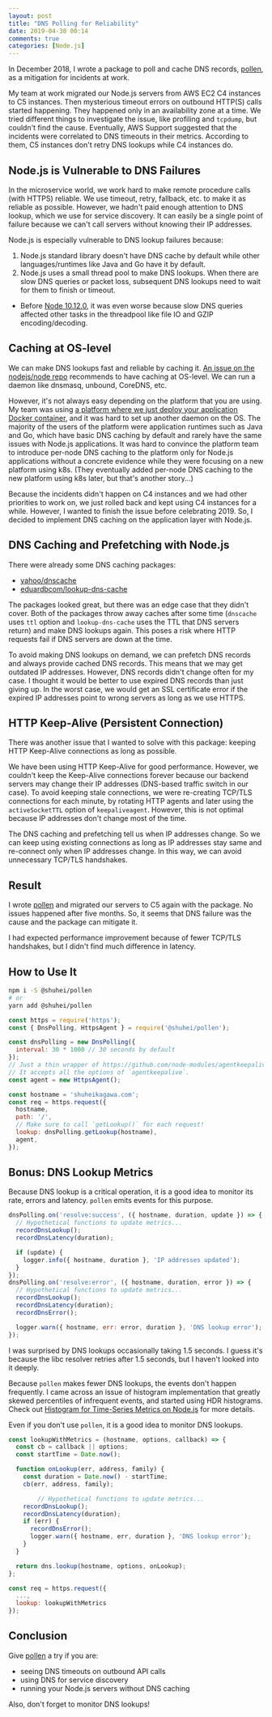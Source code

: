 ```yaml
---
layout: post
title: "DNS Polling for Reliability"
date: 2019-04-30 00:14
comments: true
categories: [Node.js]
---
```


In December 2018, I wrote a package to poll and cache DNS records, [pollen](https://github.com/shuhei/pollen), as a mitigation for incidents at work.

My team at work migrated our Node.js servers from AWS EC2 C4 instances to C5 instances. Then mysterious timeout errors on outbound HTTP(S) calls started happening. They happened only in an availability zone at a time. We tried different things to investigate the issue, like profiling and `tcpdump`, but couldn't find the cause. Eventually, AWS Support suggested that the incidents were correlated to DNS timeouts in their metrics. According to them, C5 instances don't retry DNS lookups while C4 instances do.

## Node.js is Vulnerable to DNS Failures

In the microservice world, we work hard to make remote procedure calls (with HTTPS) reliable. We use timeout, retry, fallback, etc. to make it as reliable as possible. However, we hadn't paid enough attention to DNS lookup, which we use for service discovery. It can easily be a single point of failure because we can't call servers without knowing their IP addresses.

Node.js is especially vulnerable to DNS lookup failures because:

1. Node.js standard library doesn't have DNS cache by default while other languages/runtimes like Java and Go have it by default.
2. Node.js uses a small thread pool to make DNS lookups. When there are slow DNS queries or packet loss, subsequent DNS lookups need to wait for them to finish or timeout.
  - Before [Node 10.12.0](https://github.com/nodejs/node/pull/22997), it was even worse because slow DNS queries affected other tasks in the threadpool like file IO and GZIP encoding/decoding.

## Caching at OS-level

We can make DNS lookups fast and reliable by caching it. [An issue on the nodejs/node repo](https://github.com/nodejs/node/issues/5893) recommends to have caching at OS-level. We can run a daemon like dnsmasq, unbound, CoreDNS, etc.

However, it's not always easy depending on the platform that you are using. My team was using [a platform where we just deploy your application Docker container](https://stups.io/), and it was hard to set up another daemon on the OS. The majority of the users of the platform were application runtimes such as Java and Go, which have basic DNS caching by default and rarely have the same issues with Node.js applications. It was hard to convince the platform team to introduce per-node DNS caching to the platform only for Node.js applications without a concrete evidence while they were focusing on a new platform using k8s. (They eventually added per-node DNS caching to the new platform using k8s later, but that's another story...)

Because the incidents didn't happen on C4 instances and we had other priorities to work on, we just rolled back and kept using C4 instances for a while. However, I wanted to finish the issue before celebrating 2019. So, I decided to implement DNS caching on the application layer with Node.js.

## DNS Caching and Prefetching with Node.js

There were already some DNS caching packages:

- [yahoo/dnscache](https://github.com/yahoo/dnscache)
- [eduardbcom/lookup-dns-cache](https://github.com/eduardbcom/lookup-dns-cache)

The packages looked great, but there was an edge case that they didn't cover. Both of the packages throw away caches after some time (`dnscache` uses `ttl` option and `lookup-dns-cache` uses the TTL that DNS servers return) and make DNS lookups again. This poses a risk where HTTP requests fail if DNS servers are down at the time.

To avoid making DNS lookups on demand, we can prefetch DNS records and always provide cached DNS records. This means that we may get outdated IP addresses. However, DNS records didn't change often for my case. I thought it would be better to use expired DNS records than just giving up. In the worst case, we would get an SSL certificate error if the expired IP addresses point to wrong servers as long as we use HTTPS.

## HTTP Keep-Alive (Persistent Connection)

There was another issue that I wanted to solve with this package: keeping HTTP Keep-Alive connections as long as possible.

We have been using HTTP Keep-Alive for good performance. However, we couldn't keep the Keep-Alive connections forever because our backend servers may change their IP addresses (DNS-based traffic switch in our case). To avoid keeping stale connections, we were re-creating TCP/TLS connections for each minute, by rotating HTTP agents and later using the `activeSocketTTL` option of `keepaliveagent`. However, this is not optimal because IP addresses don't change most of the time.

The DNS caching and prefetching tell us when IP addresses change. So we can keep using existing connections as long as IP addresses stay same and re-connect only when IP addresses change. In this way, we can avoid unnecessary TCP/TLS handshakes.

## Result

I wrote [pollen](https://github.com/shuhei/pollen) and migrated our servers to C5 again with the package. No issues happened after five months. So, it seems that DNS failure was the cause and the package can mitigate it.

I had expected performance improvement because of fewer TCP/TLS handshakes, but I didn't find much difference in latency.

## How to Use It

```sh
npm i -S @shuhei/pollen
# or
yarn add @shuhei/pollen
```

```js
const https = require('https');
const { DnsPolling, HttpsAgent } = require('@shuhei/pollen');

const dnsPolling = new DnsPolling({
  interval: 30 * 1000 // 30 seconds by default
});
// Just a thin wrapper of https://github.com/node-modules/agentkeepalive
// It accepts all the options of `agentkeepalive`.
const agent = new HttpsAgent();

const hostname = 'shuheikagawa.com';
const req = https.request({
  hostname,
  path: '/',
  // Make sure to call `getLookup()` for each request!
  lookup: dnsPolling.getLookup(hostname),
  agent,
});
```

## Bonus: DNS Lookup Metrics

Because DNS lookup is a critical operation, it is a good idea to monitor its rate, errors and latency. `pollen` emits events for this purpose.

```js
dnsPolling.on('resolve:success', ({ hostname, duration, update }) => {
  // Hypothetical functions to update metrics...
  recordDnsLookup();
  recordDnsLatency(duration);

  if (update) {
    logger.info({ hostname, duration }, 'IP addresses updated');
  }
});
dnsPolling.on('resolve:error', ({ hostname, duration, error }) => {
  // Hypothetical functions to update metrics...
  recordDnsLookup();
  recordDnsLatency(duration);
  recordDnsError();

  logger.warn({ hostname, err: error, duration }, 'DNS lookup error');
});
```

I was surprised by DNS lookups occasionally taking 1.5 seconds. I guess it's because the libc resolver retries after 1.5 seconds, but I haven't looked into it deeply.

Because `pollen` makes fewer DNS lookups, the events don't happen frequently. I came across an issue of histogram implementation that greatly skewed percentiles of infrequent events, and started using HDR histograms. Check out [Histogram for Time-Series Metrics on Node.js](/blog/2018/12/29/histogram-for-time-series-metrics-on-node-js/) for more details.

Even if you don't use `pollen`, it is a good idea to monitor DNS lookups.

```js
const lookupWithMetrics = (hostname, options, callback) => {
  const cb = callback || options;
  const startTime = Date.now();

  function onLookup(err, address, family) {
    const duration = Date.now() - startTime;
    cb(err, address, family);

		// Hypothetical functions to update metrics...
    recordDnsLookup();
    recordDnsLatency(duration);
    if (err) {
      recordDnsError();
      logger.warn({ hostname, err, duration }, 'DNS lookup error');
    }
  }

  return dns.lookup(hostname, options, onLookup);
};

const req = https.request({
  ...,
  lookup: lookupWithMetrics
});
```

## Conclusion

Give [pollen](https://github.com/shuhei/pollen) a try if you are:

- seeing DNS timeouts on outbound API calls
- using DNS for service discovery
- running your Node.js servers without DNS caching

Also, don't forget to monitor DNS lookups!
